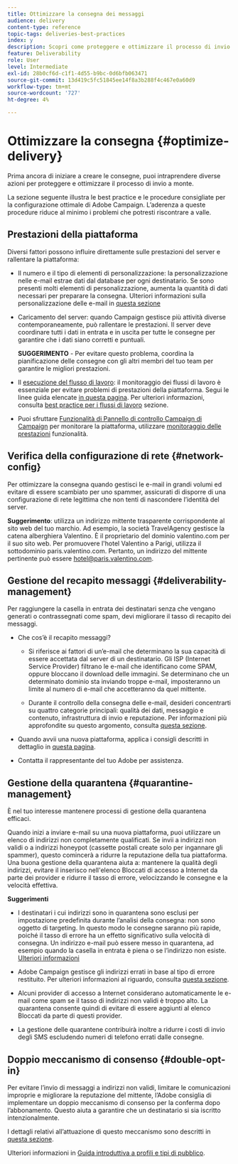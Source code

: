 ```yaml
---
title: Ottimizzare la consegna dei messaggi
audience: delivery
content-type: reference
topic-tags: deliveries-best-practices
index: y
description: Scopri come proteggere e ottimizzare il processo di invio a monte.
feature: Deliverability
role: User
level: Intermediate
exl-id: 28b0cf6d-c1f1-4d55-b9bc-0d6bfb063471
source-git-commit: 13d419c5fc51845ee14f8a3b288f4c467e0a60d9
workflow-type: tm+mt
source-wordcount: '727'
ht-degree: 4%

---
```


# Ottimizzare la consegna {#optimize-delivery}

Prima ancora di iniziare a creare le consegne, puoi intraprendere diverse azioni per proteggere e ottimizzare il processo di invio a monte.

La sezione seguente illustra le best practice e le procedure consigliate per la configurazione ottimale di Adobe Campaign. L’aderenza a queste procedure riduce al minimo i problemi che potresti riscontrare a valle.

## Prestazioni della piattaforma

Diversi fattori possono influire direttamente sulle prestazioni del server e rallentare la piattaforma:

* Il numero e il tipo di elementi di personalizzazione: la personalizzazione nelle e-mail estrae dati dal database per ogni destinatario. Se sono presenti molti elementi di personalizzazione, aumenta la quantità di dati necessari per preparare la consegna.  Ulteriori informazioni sulla personalizzazione delle e-mail in [questa sezione](../../designing/using/personalization.md)

* Caricamento del server: quando Campaign gestisce più attività diverse contemporaneamente, può rallentare le prestazioni. Il server deve coordinare tutti i dati in entrata e in uscita per tutte le consegne per garantire che i dati siano corretti e puntuali.

  **SUGGERIMENTO** - Per evitare questo problema, coordina la pianificazione delle consegne con gli altri membri del tuo team per garantire le migliori prestazioni.

* Il [esecuzione del flusso di lavoro](../../automating/using/about-workflow-execution.md): il monitoraggio dei flussi di lavoro è essenziale per evitare problemi di prestazioni della piattaforma. Segui le linee guida elencate [in questa pagina](../../automating/using/monitoring-workflow-execution.md). Per ulteriori informazioni, consulta [best practice per i flussi di lavoro](../../automating/using/best-practices-workflows.md) sezione.

* Puoi sfruttare [Funzionalità di Pannello di controllo Campaign di Campaign](https://experienceleague.adobe.com/docs/control-panel/using/discover-control-panel/key-features.html?lang=it) per monitorare la piattaforma, utilizzare [monitoraggio delle prestazioni](https://experienceleague.adobe.com/docs/control-panel/using/performance-monitoring/about-performance-monitoring.html?lang=it) funzionalità.

## Verifica della configurazione di rete {#network-config}

Per ottimizzare la consegna quando gestisci le e-mail in grandi volumi ed evitare di essere scambiato per uno spammer, assicurati di disporre di una configurazione di rete legittima che non tenti di nascondere l’identità del server.

**Suggerimento**: utilizza un indirizzo mittente trasparente corrispondente al sito web del tuo marchio. Ad esempio, la società TravelAgency gestisce la catena alberghiera Valentino. È il proprietario del dominio valentino.com per il suo sito web. Per promuovere l&#39;hotel Valentino a Parigi, utilizza il sottodominio paris.valentino.com. Pertanto, un indirizzo del mittente pertinente può essere hotel@paris.valentino.com.

## Gestione del recapito messaggi {#deliverability-management}

Per raggiungere la casella in entrata dei destinatari senza che vengano generati o contrassegnati come spam, devi migliorare il tasso di recapito dei messaggi.

* Che cos’è il recapito messaggi?

   * Si riferisce ai fattori di un’e-mail che determinano la sua capacità di essere accettata dal server di un destinatario. Gli ISP (Internet Service Provider) filtrano le e-mail che identificano come SPAM, oppure bloccano il download delle immagini. Se determinano che un determinato dominio sta inviando troppe e-mail, imposteranno un limite al numero di e-mail che accetteranno da quel mittente.

   * Durante il controllo della consegna delle e-mail, desideri concentrarti su quattro categorie principali: qualità dei dati, messaggio e contenuto, infrastruttura di invio e reputazione. Per informazioni più approfondite su questo argomento, consulta [questa sezione](../../sending/using/about-deliverability.md).

* Quando avvii una nuova piattaforma, applica i consigli descritti in dettaglio in [questa pagina](https://experienceleague.adobe.com/docs/deliverability-learn/deliverability-best-practice-guide/transition-process/switching-email-platforms.html#transition-process).

* Contatta il rappresentante del tuo Adobe per assistenza.

## Gestione della quarantena {#quarantine-management}

È nel tuo interesse mantenere processi di gestione della quarantena efficaci.

Quando inizi a inviare e-mail su una nuova piattaforma, puoi utilizzare un elenco di indirizzi non completamente qualificati. Se invii a indirizzi non validi o a indirizzi honeypot (cassette postali create solo per ingannare gli spammer), questo comincerà a ridurre la reputazione della tua piattaforma. Una buona gestione della quarantena aiuta a: mantenere la qualità degli indirizzi, evitare il inserisco nell&#39;elenco Bloccati di accesso a Internet da parte dei provider e ridurre il tasso di errore, velocizzando le consegne e la velocità effettiva.

**Suggerimenti**

* I destinatari i cui indirizzi sono in quarantena sono esclusi per impostazione predefinita durante l’analisi della consegna: non sono oggetto di targeting. In questo modo le consegne saranno più rapide, poiché il tasso di errore ha un effetto significativo sulla velocità di consegna. Un indirizzo e-mail può essere messo in quarantena, ad esempio quando la casella in entrata è piena o se l’indirizzo non esiste. [Ulteriori informazioni](../../sending/using/understanding-quarantine-management.md#identifying-quarantined-addresses)

* Adobe Campaign gestisce gli indirizzi errati in base al tipo di errore restituito. Per ulteriori informazioni al riguardo, consulta [questa sezione](../../sending/using/understanding-quarantine-management.md).

* Alcuni provider di accesso a Internet considerano automaticamente le e-mail come spam se il tasso di indirizzi non validi è troppo alto. La quarantena consente quindi di evitare di essere aggiunti al elenco Bloccati da parte di questi provider.

* La gestione delle quarantene contribuirà inoltre a ridurre i costi di invio degli SMS escludendo numeri di telefono errati dalle consegne.

## Doppio meccanismo di consenso {#double-opt-in}

Per evitare l’invio di messaggi a indirizzi non validi, limitare le comunicazioni improprie e migliorare la reputazione del mittente, l’Adobe consiglia di implementare un doppio meccanismo di consenso per la conferma dopo l’abbonamento. Questo aiuta a garantire che un destinatario si sia iscritto intenzionalmente.

I dettagli relativi all’attuazione di questo meccanismo sono descritti in [questa sezione](../../audiences/using/about-opt-in-and-opt-out-in-campaign.md).

Ulteriori informazioni in [Guida introduttiva a profili e tipi di pubblico](../../audiences/using/get-started-profiles-and-audiences.md).
